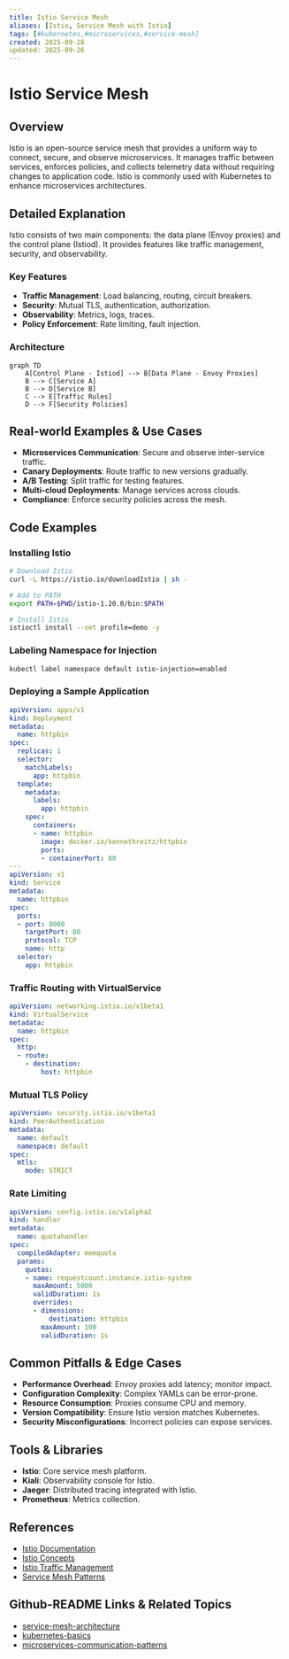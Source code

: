 ```yaml
---
title: Istio Service Mesh
aliases: [Istio, Service Mesh with Istio]
tags: [#kubernetes,#microservices,#service-mesh]
created: 2025-09-26
updated: 2025-09-26
---
```


# Istio Service Mesh

## Overview

Istio is an open-source service mesh that provides a uniform way to connect, secure, and observe microservices. It manages traffic between services, enforces policies, and collects telemetry data without requiring changes to application code. Istio is commonly used with Kubernetes to enhance microservices architectures.

## Detailed Explanation

Istio consists of two main components: the data plane (Envoy proxies) and the control plane (Istiod). It provides features like traffic management, security, and observability.

### Key Features

- **Traffic Management**: Load balancing, routing, circuit breakers.
- **Security**: Mutual TLS, authentication, authorization.
- **Observability**: Metrics, logs, traces.
- **Policy Enforcement**: Rate limiting, fault injection.

### Architecture

```mermaid
graph TD
    A[Control Plane - Istiod] --> B[Data Plane - Envoy Proxies]
    B --> C[Service A]
    B --> D[Service B]
    C --> E[Traffic Rules]
    D --> F[Security Policies]
```

## Real-world Examples & Use Cases

- **Microservices Communication**: Secure and observe inter-service traffic.
- **Canary Deployments**: Route traffic to new versions gradually.
- **A/B Testing**: Split traffic for testing features.
- **Multi-cloud Deployments**: Manage services across clouds.
- **Compliance**: Enforce security policies across the mesh.

## Code Examples

### Installing Istio

```bash
# Download Istio
curl -L https://istio.io/downloadIstio | sh -

# Add to PATH
export PATH=$PWD/istio-1.20.0/bin:$PATH

# Install Istio
istioctl install --set profile=demo -y
```

### Labeling Namespace for Injection

```bash
kubectl label namespace default istio-injection=enabled
```

### Deploying a Sample Application

```yaml
apiVersion: apps/v1
kind: Deployment
metadata:
  name: httpbin
spec:
  replicas: 1
  selector:
    matchLabels:
      app: httpbin
  template:
    metadata:
      labels:
        app: httpbin
    spec:
      containers:
      - name: httpbin
        image: docker.io/kennethreitz/httpbin
        ports:
        - containerPort: 80
---
apiVersion: v1
kind: Service
metadata:
  name: httpbin
spec:
  ports:
  - port: 8000
    targetPort: 80
    protocol: TCP
    name: http
  selector:
    app: httpbin
```

### Traffic Routing with VirtualService

```yaml
apiVersion: networking.istio.io/v1beta1
kind: VirtualService
metadata:
  name: httpbin
spec:
  http:
  - route:
    - destination:
        host: httpbin
```

### Mutual TLS Policy

```yaml
apiVersion: security.istio.io/v1beta1
kind: PeerAuthentication
metadata:
  name: default
  namespace: default
spec:
  mtls:
    mode: STRICT
```

### Rate Limiting

```yaml
apiVersion: config.istio.io/v1alpha2
kind: handler
metadata:
  name: quotahandler
spec:
  compiledAdapter: memquota
  params:
    quotas:
    - name: requestcount.instance.istio-system
      maxAmount: 5000
      validDuration: 1s
      overrides:
      - dimensions:
          destination: httpbin
        maxAmount: 100
        validDuration: 1s
```

## Common Pitfalls & Edge Cases

- **Performance Overhead**: Envoy proxies add latency; monitor impact.
- **Configuration Complexity**: Complex YAMLs can be error-prone.
- **Resource Consumption**: Proxies consume CPU and memory.
- **Version Compatibility**: Ensure Istio version matches Kubernetes.
- **Security Misconfigurations**: Incorrect policies can expose services.

## Tools & Libraries

- **Istio**: Core service mesh platform.
- **Kiali**: Observability console for Istio.
- **Jaeger**: Distributed tracing integrated with Istio.
- **Prometheus**: Metrics collection.

## References

- [Istio Documentation](https://istio.io/latest/docs/)
- [Istio Concepts](https://istio.io/latest/docs/concepts/)
- [Istio Traffic Management](https://istio.io/latest/docs/concepts/traffic-management/)
- [Service Mesh Patterns](https://www.oreilly.com/library/view/service-mesh-patterns/9781492085155/)

## Github-README Links & Related Topics

- [service-mesh-architecture](service-mesh-architecture/README.md)
- [kubernetes-basics](kubernetes-basics/README.md)
- [microservices-communication-patterns](microservices-communication-patterns/README.md)